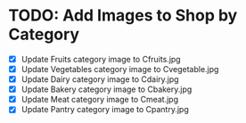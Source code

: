 # TODO: Add Images to Shop by Category

- [x] Update Fruits category image to Cfruits.jpg
- [x] Update Vegetables category image to Cvegetable.jpg
- [x] Update Dairy category image to Cdairy.jpg
- [x] Update Bakery category image to Cbakery.jpg
- [x] Update Meat category image to Cmeat.jpg
- [x] Update Pantry category image to Cpantry.jpg

